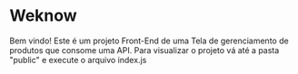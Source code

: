 # Weknow
 Bem vindo! Este é um projeto Front-End de uma Tela de gerenciamento de produtos que consome uma API.
 Para visualizar o projeto vá até a pasta "public" e execute o arquivo index.js
 
